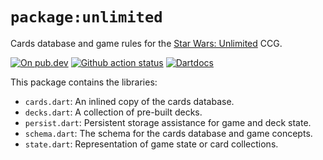 # `package:unlimited`

Cards database and game rules for the [Star Wars: Unlimited][swu] CCG.

[swu]: https://starwarsunlimited.com/

[![On pub.dev][pub_img]][pub_url]
[![Github action status][gha_img]][gha_url]
[![Dartdocs][doc_img]][doc_url]

[pub_url]: https://pub.dartlang.org/packages/unlimited
[pub_img]: https://img.shields.io/pub/v/unlimited.svg
[gha_url]: https://github.com/matanlurey/unlimited/actions/workflows/checks.yml
[gha_img]: https://github.com/matanlurey/unlimited/actions/workflows/checks.yml/badge.svg
[doc_url]: https://www.dartdocs.org/documentation/unlimited/latest
[doc_img]: https://img.shields.io/badge/Documentation-unlimited-blue.svg

This package contains the libraries:

- `cards.dart`: An inlined copy of the cards database.
- `decks.dart`: A collection of pre-built decks.
- `persist.dart`: Persistent storage assistance for game and deck state.
- `schema.dart`: The schema for the cards database and game concepts.
- `state.dart`: Representation of game state or card collections.
